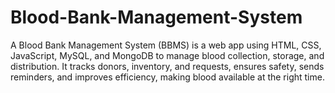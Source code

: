 # Blood-Bank-Management-System
A Blood Bank Management System (BBMS) is a web app using HTML, CSS, JavaScript, MySQL, and MongoDB to manage blood collection, storage, and distribution. It tracks donors, inventory, and requests, ensures safety, sends reminders, and improves efficiency, making blood available at the right time.
